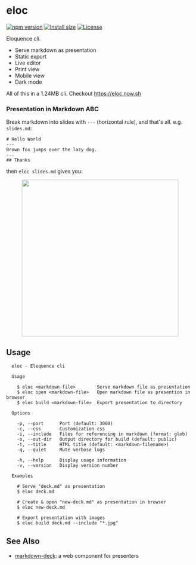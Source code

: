 # eloc

[![npm version][npm-src]][npm-href]
[![Install size][packagephobia-src]][packagephobia-href]
[![License][license-src]][license-href]

Eloquence cli.

- Serve markdown as presentation
- Static export
- Live editor
- Print view
- Mobile view
- Dark mode

All of this in a 1.24MB cli. Checkout https://eloc.now.sh

### Presentation in Markdown ABC

Break markdown into slides with `---` (horizontal rule), and that's all. e.g. `slides.md`:

```
# Hello World
---
Brown fox jumps over the lazy dog.
---
## Thanks
```

then `eloc slides.md` gives you:

<p align="center"><img src="https://eloc-screenshot.now.sh" height="420px" /></p>

## Usage

```
  eloc - Elequence cli

  Usage

    $ eloc <markdown-file>        Serve markdown file as presentation
    $ eloc open <markdown-file>   Open markdown file as presention in browser
    $ eloc build <markdown-file>  Export presentation to directory

  Options

    -p, --port      Port (default: 3000)
    -c, --css       Customization css
    -i, --include   Files for referencing in markdown (format: glob)
    -o, --out-dir   Output directory for build (default: public)
    -t, --title     HTML title (default: <markdown-filename>)
    -q, --quiet     Mute verbose logs

    -h, --help      Display usage information
    -v, --version   Display version number

  Examples

    # Serve "deck.md" as presentation
    $ eloc deck.md

    # Create & open "new-deck.md" as presentation in browser
    $ eloc new-deck.md

    # Export presentation with images
    $ eloc build deck.md --include "*.jpg"
```

## See Also

- [markdown-deck](https://github.com/amio/markdown-deck): a web component for presenters

[npm-src]: https://badgen.net/npm/v/eloc
[npm-href]: https://www.npmjs.com/package/eloc
[coverage-src]: https://badgen.net/codecov/c/github/amio/eloc
[coverage-href]: https://codecov.io/gh/amio/eloc
[packagephobia-src]: https://badgen.net/packagephobia/install/eloc
[packagephobia-href]: https://packagephobia.now.sh/result?p=eloc
[license-src]: https://badgen.net/badge/license/MIT
[license-href]: LICENSE.md
